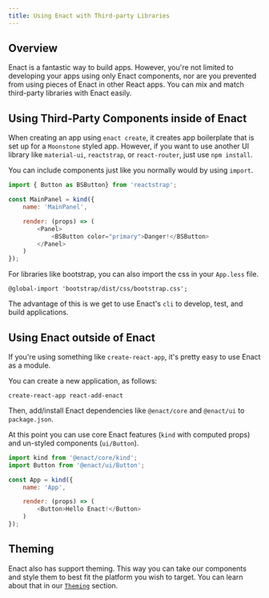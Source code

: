 ```yaml
---
title: Using Enact with Third-party Libraries
---
```


## Overview

Enact is a fantastic way to build apps. However, you're not limited to developing your apps using
only Enact components, nor are you prevented from using pieces of Enact in other React apps.  You
can mix and match third-party libraries with Enact easily.

## Using Third-Party Components inside of Enact
When creating an app using `enact create`, it creates app boilerplate that is set up for a
`Moonstone` styled app. However, if you want to use another UI library like
`material-ui`, `reactstrap`, or `react-router`, just use `npm install`.

You can include components just like you normally would by using `import`.

```JavaScript
import { Button as BSButton} from 'reactstrap';

const MainPanel = kind({
	name: 'MainPanel',

	render: (props) => (
		<Panel>
			<BSButton color="primary">Danger!</BSButton>
		</Panel>
	)
});
```

For libraries like bootstrap, you can also import the css in your `App.less` file.

```less
@global-import 'bootstrap/dist/css/bootstrap.css';
```

The advantage of this is we get to use Enact's `cli` to develop, test, and build applications.

## Using Enact outside of Enact
If you're using something like `create-react-app`, it's pretty easy to use Enact as a module.

You can create a new application, as follows:
```
create-react-app react-add-enact
```

Then, add/install Enact dependencies like `@enact/core` and `@enact/ui` to `package.json`.

At this point you can use core Enact features (`kind` with computed props) and un-styled
components (`ui/Button`).


```JavaScript
import kind from '@enact/core/kind';
import Button from '@enact/ui/Button';

const App = kind({
	name: 'App',

	render: (props) => (
		<Button>Hello Enact!</Button>
	)
});
```

## Theming

Enact also has support theming. This way you can take our components and style them to best fit
the platform you wish to target. You can learn about that in our
[`Theming`](../../developer-guide/theming/) section.
